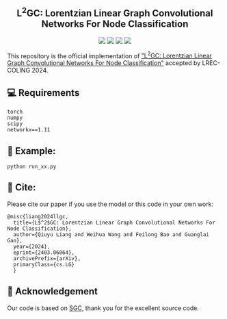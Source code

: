 <h2 align="center">
L<sup>2</sup>GC: Lorentzian Linear Graph Convolutional Networks For Node Classification
</h2>

<p align="center">
    <img src="https://img.shields.io/badge/version-1.0.1-blue">
    <a href="https://arxiv.org/abs/2403.06064"><img src="https://img.shields.io/badge/Preprint'24-brightgreen"></a>
    <img src="https://img.shields.io/badge/PyTorch-%23EE4C2C.svg?e&logo=PyTorch&logoColor=white">
    <a href="https://lrec-coling-2024.org/"><img src="https://img.shields.io/badge/COLING-2024-%23bd9f65?labelColor=%2377BBDD&color=3388bb"></a>
</p>

This repository is the official implementation of ["L<sup>2</sup>GC: Lorentzian Linear Graph Convolutional Networks For Node Classification"](https://arxiv.org/abs/2403.06064) accepted by LREC-COLING 2024.

## 💻 Requirements
    torch
    numpy
    scipy
    networkx==1.11

## 🚀 Example:
    python run_xx.py
    
## 📄 Cite:
Please cite our paper if you use the model or this code in your own work:

    @misc{liang2024llgc,
      title={L$^2$GC: Lorentzian Linear Graph Convolutional Networks For Node Classification}, 
      author={Qiuyu Liang and Weihua Wang and Feilong Bao and Guanglai Gao},
      year={2024},
      eprint={2403.06064},
      archivePrefix={arXiv},
      primaryClass={cs.LG}
      }
      

## 🤝 Acknowledgement
Our code is based on [SGC](https://github.com/Tiiiger/SGC), thank you for the excellent source code.
